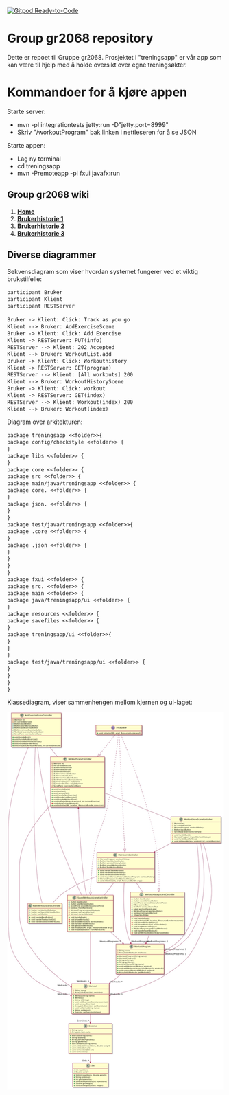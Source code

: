 [![Gitpod Ready-to-Code](https://img.shields.io/badge/Gitpod-Ready--to--Code-blue?logo=gitpod)](https://gitpod.idi.ntnu.no/#https://gitlab.stud.idi.ntnu.no/it1901/groups-2020/gr2068/gr2068/) 


# Group gr2068 repository

Dette er repoet til Gruppe gr2068. Prosjektet i "treningsapp" er vår app som kan være til hjelp med å holde oversikt over egne treningsøkter.

# Kommandoer for å kjøre appen

Starte server: 
- mvn -pl integrationtests jetty:run -D"jetty.port=8999"
- Skriv "/workoutProgram" bak linken i nettleseren for å se JSON

Starte appen:
- Lag ny terminal
- cd treningsapp
- mvn -Premoteapp -pl fxui javafx:run

## Group gr2068 wiki
1. [**Home**](https://gitlab.stud.idi.ntnu.no/it1901/groups-2020/gr2068/gr2068/-/wikis/home)
2. [**Brukerhistorie 1**](https://gitlab.stud.idi.ntnu.no/it1901/groups-2020/gr2068/gr2068/-/wikis/Brukerhistorie-1)
3. [**Brukerhistorie 2**](https://gitlab.stud.idi.ntnu.no/it1901/groups-2020/gr2068/gr2068/-/wikis/Brukerhistorie-2)
4. [**Brukerhistorie 3**](https://gitlab.stud.idi.ntnu.no/it1901/groups-2020/gr2068/gr2068/-/wikis/Brukerhistorie-3)


## Diverse diagrammer

Sekvensdiagram som viser hvordan systemet fungerer ved et viktig brukstilfelle:

```plantuml
participant Bruker
participant Klient
participant RESTServer

Bruker -> Klient: Click: Track as you go 
Klient --> Bruker: AddExerciseScene
Bruker -> Klient: Click: Add Exercise
Klient -> RESTServer: PUT(info)
RESTServer --> Klient: 202 Accepted
Klient --> Bruker: WorkoutList.add
Bruker -> Klient: Click: Workouthistory
Klient -> RESTServer: GET(program)
RESTServer --> Klient: [All workouts] 200
Klient --> Bruker: WorkoutHistoryScene
Bruker -> Klient: Click: workout
Klient -> RESTServer: GET(index)
RESTServer --> Klient: Workout(index) 200
Klient --> Bruker: Workout(index)
```

Diagram over arkitekturen:

```plantuml
package treningsapp <<folder>>{
package config/checkstyle <<folder>> {
}
package libs <<folder>> {
}
package core <<folder>> {
package src <<folder>> {
package main/java/treningsapp <<folder>> {
package core. <<folder>> {
}
package json. <<folder>> {
}
}
package test/java/treningsapp <<folder>>{
package .core <<folder>> {
}
package .json <<folder>> {
}
}
}
}
package fxui <<folder>> {
package src. <<folder>> {
package main <<folder>> {
package java/treningsapp/ui <<folder>> {
}
package resources <<folder>> {
package savefiles <<folder>> {
}
package treningsapp/ui <<folder>>{
}
}
}
package test/java/treningsapp/ui <<folder>> {
}
}
}
}
```

Klassediagram, viser sammenhengen mellom kjernen og ui-laget:

![Illustrasjon](Klassediagram.jpg)


